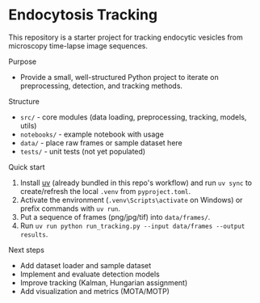 # Endocytosis Tracking

This repository is a starter project for tracking endocytic vesicles from microscopy time-lapse image sequences.

Purpose
- Provide a small, well-structured Python project to iterate on preprocessing, detection, and tracking methods.

Structure
- `src/` - core modules (data loading, preprocessing, tracking, models, utils)
- `notebooks/` - example notebook with usage
- `data/` - place raw frames or sample dataset here
- `tests/` - unit tests (not yet populated)

Quick start
1. Install [uv](https://docs.astral.sh/uv/) (already bundled in this repo's workflow) and run `uv sync` to create/refresh the local `.venv` from `pyproject.toml`.
2. Activate the environment (`.venv\Scripts\activate` on Windows) or prefix commands with `uv run`.
3. Put a sequence of frames (png/jpg/tif) into `data/frames/`.
4. Run `uv run python run_tracking.py --input data/frames --output results`.

Next steps
- Add dataset loader and sample dataset
- Implement and evaluate detection models
- Improve tracking (Kalman, Hungarian assignment)
- Add visualization and metrics (MOTA/MOTP)
